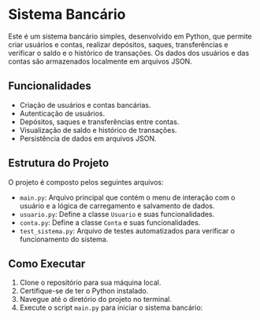 # Sistema Bancário

Este é um sistema bancário simples, desenvolvido em Python, que permite criar usuários e contas, realizar depósitos, saques, transferências e verificar o saldo e o histórico de transações. Os dados dos usuários e das contas são armazenados localmente em arquivos JSON.

## Funcionalidades

- Criação de usuários e contas bancárias.
- Autenticação de usuários.
- Depósitos, saques e transferências entre contas.
- Visualização de saldo e histórico de transações.
- Persistência de dados em arquivos JSON.

## Estrutura do Projeto

O projeto é composto pelos seguintes arquivos:

- `main.py`: Arquivo principal que contém o menu de interação com o usuário e a lógica de carregamento e salvamento de dados.
- `usuario.py`: Define a classe `Usuario` e suas funcionalidades.
- `conta.py`: Define a classe `Conta` e suas funcionalidades.
- `test_sistema.py`: Arquivo de testes automatizados para verificar o funcionamento do sistema.

## Como Executar

1. Clone o repositório para sua máquina local.
2. Certifique-se de ter o Python instalado.
3. Navegue até o diretório do projeto no terminal.
4. Execute o script `main.py` para iniciar o sistema bancário:
